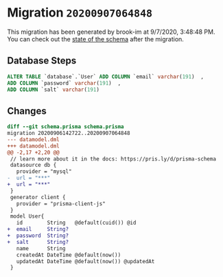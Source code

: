 # Migration `20200907064848`

This migration has been generated by brook-im at 9/7/2020, 3:48:48 PM.
You can check out the [state of the schema](./schema.prisma) after the migration.

## Database Steps

```sql
ALTER TABLE `database`.`User` ADD COLUMN `email` varchar(191)  ,
ADD COLUMN `password` varchar(191)  ,
ADD COLUMN `salt` varchar(191)  
```

## Changes

```diff
diff --git schema.prisma schema.prisma
migration 20200906142722..20200907064848
--- datamodel.dml
+++ datamodel.dml
@@ -2,17 +2,20 @@
 // learn more about it in the docs: https://pris.ly/d/prisma-schema
 datasource db {
   provider = "mysql"
-  url = "***"
+  url = "***"
 }
 generator client {
   provider = "prisma-client-js"
 }
 model User{
   id        String   @default(cuid()) @id
+  email     String?
+  password  String?
+  salt      String?
   name      String
   createdAt DateTime @default(now())
   updatedAt DateTime @default(now()) @updatedAt
 }
```


